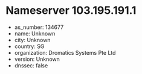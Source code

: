 # Nameserver 103.195.191.1

* as_number: 134677
* name: Unknown
* city: Unknown
* country: SG
* organization: Dromatics Systems Pte Ltd
* version: Unknown
* dnssec: false

